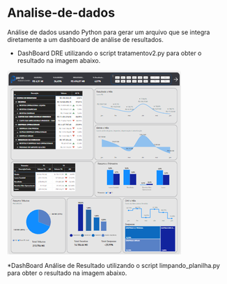 # Analise-de-dados
 Análise de dados usando Python para gerar um arquivo que se integra diretamente a um dashboard de análise de resultados.
* DashBoard DRE utilizando o script tratamentov2.py para obter o resultado na imagem abaixo.

![powerBI](https://raw.githubusercontent.com/Ton-Chyod-s/Analise-de-dados/main/png%20dashboard/dre.png)

*DashBoard Análise de Resultado utilizando o script limpando_planilha.py para obter o resultado na imagem abaixo.
